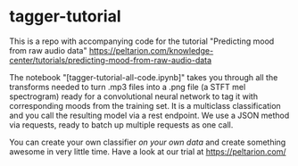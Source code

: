 # tagger-tutorial
This is a repo with accompanying code for the tutorial "Predicting mood from raw audio data" https://peltarion.com/knowledge-center/tutorials/predicting-mood-from-raw-audio-data

The notebook "[tagger-tutorial-all-code.ipynb]" takes you through all the transforms needed to turn .mp3 files into a .png file (a STFT mel spectrogram) ready for a convolutional neural network to tag it with corresponding moods from the training set. It is a multiclass classification and you call the resulting model via a rest endpoint. We use a JSON method via requests, ready to batch up multiple requests as one call. 

You can create your own classifier *on your own data* and create something awesome in very little time. Have a look at our trial at https://peltarion.com/